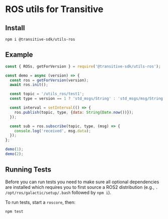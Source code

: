 # ROS utils for Transitive

## Install

```
npm i @transitive-sdk/utils-ros
```

## Example

```js
const { ROSs, getForVersion } = require('@transitive-sdk/utils-ros');

const demo = async (version) => {
  const ros = getForVersion(version);
  await ros.init();

  const topic = '/utils_ros/test1';
  const type = version == 1 ? 'std_msgs/String' : 'std_msgs/msg/String';

  const interval = setInterval(() => {
    ros.publish(topic, type, {data: String(Date.now())});
  });

  const sub = ros.subscribe(topic, type, (msg) => {
    console.log('received', msg.data);
  });
};

demo(1);
demo(2);
```

## Running Tests

Before you can run tests you need to make sure all optional dependencies are installed which requires you to first source a ROS2 distribution (e.g., `. /opt/ros/galactic/setup/.bash` followed by `npm i`).

To run tests, start a `roscore`, then:
```bash
npm test
```